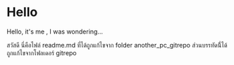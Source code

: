 # Hello
Hello, it's me , I was wondering...


สวัสดี นี่คือไฟล์ readme.md ที่ได้ถูกแก้ไขจาก folder another_pc_gitrepo
ส่วนบรรทัดนี่้ได้ถูกแก้ไขจากโฟลเดอร์  gitrepo